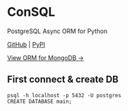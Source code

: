 # ConSQL
PostgreSQL Async ORM for Python

[GitHub](https://github.com/kosyachniy/consql)
 | [PyPI](https://pypi.org/project/consql/)

[View ORM for MongoDB →](https://pypi.org/project/consys/)

## First connect & create DB
```
psql -h localhost -p 5432 -U postgres
CREATE DATABASE main;
```
